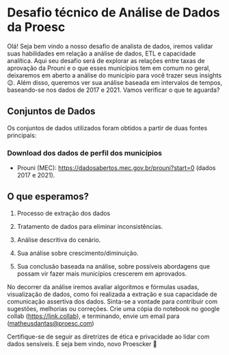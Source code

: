 # Desafio técnico de Análise de Dados da Proesc

Olá! Seja bem vindo a nosso desafio de analista de dados, iremos validar suas habilidades em relação a análise de dados, ETL e capacidade analítica. Aqui seu desafio será de explorar as relações entre taxas de aprovação da Prouni e o que esses municípios tem em comum no geral, deixaremos em aberto a análise do município para você trazer seus insights 😉.
Além disso, queremos ver sua análise baseada em intervalos de tempos, baseando-se nos dados de 2017 e 2021. Vamos verificar o que te aguarda?

## Conjuntos de Dados

Os conjuntos de dados utilizados foram obtidos a partir de duas fontes principais:

### Download dos dados de perfil dos municípios

- Prouni (MEC): https://dadosabertos.mec.gov.br/prouni?start=0 (dados 2017 e 2021).

## O que esperamos?

1. Processo de extração dos dados

2. Tratamento de dados para eliminar inconsistências.

3. Análise descritiva do cenário.

4. Sua análise sobre crescimento/diminuição.

5. Sua conclusão baseada na análise, sobre possíveis abordagens que possam vir fazer mais municípios crescerem em aprovados.

No decorrer da análise iremos avaliar algoritmos e fórmulas usadas, visualização de dados, como foi realizada a extração e sua capacidade de comunicação assertiva dos dados. Sinta-se a vontade para contribuir com sugestões, melhorias ou correções. Crie uma cópia do notebook no google collab (https://link.collab), e terminando, envie um email para (matheusdantas@proesc.com)

Certifique-se de seguir as diretrizes de ética e privacidade ao lidar com dados sensíveis. E seja bem vindo, novo Proescker 💚
